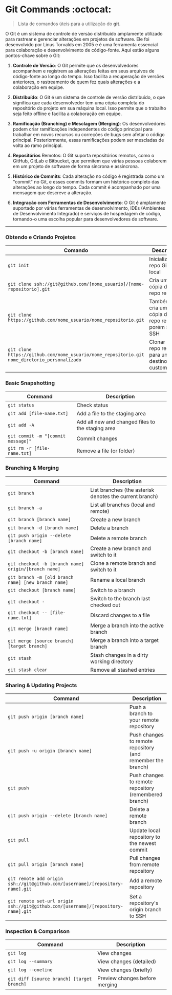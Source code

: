 # Git Commands :octocat: 	
> Lista de comandos úteis para a utilização do **git**.

O Git é um sistema de controle de versão distribuído amplamente utilizado para rastrear e gerenciar alterações em projetos de software. Ele foi desenvolvido por Linus Torvalds em 2005 e é uma ferramenta essencial para colaboração e desenvolvimento de código-fonte. Aqui estão alguns pontos-chave sobre o Git:

1. **Controle de Versão**: O Git permite que os desenvolvedores acompanhem e registrem as alterações feitas em seus arquivos de código-fonte ao longo do tempo. Isso facilita a recuperação de versões anteriores, o rastreamento de quem fez quais alterações e a colaboração em equipe.

2. **Distribuído**: O Git é um sistema de controle de versão distribuído, o que significa que cada desenvolvedor tem uma cópia completa do repositório do projeto em sua máquina local. Isso permite que o trabalho seja feito offline e facilita a colaboração em equipe.

3. **Ramificação (Branching) e Mesclagem (Merging)**: Os desenvolvedores podem criar ramificações independentes do código principal para trabalhar em novos recursos ou correções de bugs sem afetar o código principal. Posteriormente, essas ramificações podem ser mescladas de volta ao ramo principal.

4. **Repositórios** Remotos: O Git suporta repositórios remotos, como o GitHub, GitLab e Bitbucket, que permitem que várias pessoas colaborem em um projeto de software de forma síncrona e assíncrona.

5. **Histórico de Commits**: Cada alteração no código é registrada como um "commit" no Git, e esses commits formam um histórico completo das alterações ao longo do tempo. Cada commit é acompanhado por uma mensagem que descreve a alteração.

6. **Integração com Ferramentas de Desenvolvimento**: O Git é amplamente suportado por várias ferramentas de desenvolvimento, IDEs (Ambientes de Desenvolvimento Integrado) e serviços de hospedagem de código, tornando-o uma escolha popular para desenvolvedores de software.

<hr>

### Obtendo e Criando Projetos

| Comando | Descrição |
| ------- | ----------- |
| `git init` | Inicializa um repo Git local |
| `git clone ssh://git@github.com/[nome_usuario]/[nome-repositorio].git` | Cria uma cópia de um repo remoto |
| `git clone https://github.com/nome_usuario/nome_repositorio.git` | Também cria uma cópia de um repo remoto, porém sem SSH |
| `git clone https://github.com/nome_usuario/nome_repositorio.git nome_diretorio_personalizado` | Clonar um repo remóto para um destino customizado |

### Basic Snapshotting

| Command | Description |
| ------- | ----------- |
| `git status` | Check status |
| `git add [file-name.txt]` | Add a file to the staging area |
| `git add -A` | Add all new and changed files to the staging area |
| `git commit -m "[commit message]"` | Commit changes |
| `git rm -r [file-name.txt]` | Remove a file (or folder) |

### Branching & Merging

| Command | Description |
| ------- | ----------- |
| `git branch` | List branches (the asterisk denotes the current branch) |
| `git branch -a` | List all branches (local and remote) |
| `git branch [branch name]` | Create a new branch |
| `git branch -d [branch name]` | Delete a branch |
| `git push origin --delete [branch name]` | Delete a remote branch |
| `git checkout -b [branch name]` | Create a new branch and switch to it |
| `git checkout -b [branch name] origin/[branch name]` | Clone a remote branch and switch to it |
| `git branch -m [old branch name] [new branch name]` | Rename a local branch |
| `git checkout [branch name]` | Switch to a branch |
| `git checkout -` | Switch to the branch last checked out |
| `git checkout -- [file-name.txt]` | Discard changes to a file |
| `git merge [branch name]` | Merge a branch into the active branch |
| `git merge [source branch] [target branch]` | Merge a branch into a target branch |
| `git stash` | Stash changes in a dirty working directory |
| `git stash clear` | Remove all stashed entries |

### Sharing & Updating Projects

| Command | Description |
| ------- | ----------- |
| `git push origin [branch name]` | Push a branch to your remote repository |
| `git push -u origin [branch name]` | Push changes to remote repository (and remember the branch) |
| `git push` | Push changes to remote repository (remembered branch) |
| `git push origin --delete [branch name]` | Delete a remote branch |
| `git pull` | Update local repository to the newest commit |
| `git pull origin [branch name]` | Pull changes from remote repository |
| `git remote add origin ssh://git@github.com/[username]/[repository-name].git` | Add a remote repository |
| `git remote set-url origin ssh://git@github.com/[username]/[repository-name].git` | Set a repository's origin branch to SSH |

### Inspection & Comparison

| Command | Description |
| ------- | ----------- |
| `git log` | View changes |
| `git log --summary` | View changes (detailed) |
| `git log --oneline` | View changes (briefly) |
| `git diff [source branch] [target branch]` | Preview changes before merging |
